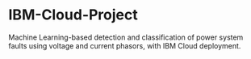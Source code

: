 # IBM-Cloud-Project
Machine Learning-based detection and classification of power system faults using voltage and current phasors, with IBM Cloud deployment.
